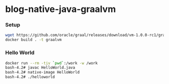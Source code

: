 # blog-native-java-graalvm

### Setup

```bash
wget https://github.com/oracle/graal/releases/download/vm-1.0.0-rc1/graalvm-ce-1.0.0-rc1-linux-amd64.tar.gz
docker build . -t graalvm
```

### Hello World
```bash
docker run --rm -tiv `pwd`:/work -w /work
bash-4.2# javac HelloWorld.java
bash-4.2# native-image HelloWorld
bash-4.2# ./helloworld
```
